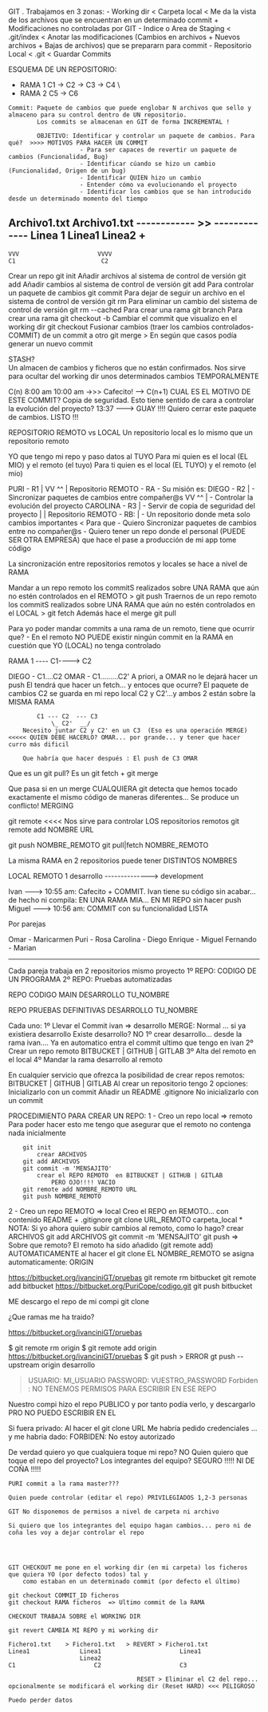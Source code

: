 GIT . Trabajamos en 3 zonas:
    - Working dir                   < Carpeta local     < Me da la vista de los archivos que se encuentran en un determinado commit + Modificaciones no controladas por GIT
    - Indice o Area de Staging      < .git/index        < Anotar las modificaciones (Cambios en archivos + Nuevos archivos + Bajas de archivos) que se prepararn para commit 
    - Repositorio Local             < .git              < Guardar Commits
    

ESQUEMA DE UN REPOSITORIO:

-    RAMA 1        C1  ->   C2   ->  C3   ->   C4
                       \
-    RAMA 2                  C5  ->  C6
    
    Commit: Paquete de cambios que puede englobar N archivos que sello y almaceno para su control dentro de UN repositorio.
            Los commits se almacenan en GIT de forma INCREMENTAL !
            
            OBJETIVO: Identificar y controlar un paquete de cambios. Para qué?  >>>> MOTIVOS PARA HACER UN COMMIT
                        - Para ser capaces de revertir un paquete de cambios (Funcionalidad, Bug)
                        - Identificar cúando se hizo un cambio (Funcionalidad, Origen de un bug)
                        - Identificar QUIEN hizo un cambio
                        - Entender cómo va evolucionando el proyecto 
                        - Identificar los cambios que se han introducido desde un determinado momento del tiempo

Archivo1.txt                Archivo1.txt
------------       >>       -------------
Linea 1                     Linea1
                            Linea2 +
--------------------------------------------------------
    VVV                      VVVV
    C1                        C2
    

Crear un repo                                                               git init
Añadir archivos al sistema de control de versión                            git add 
Añadir cambios al sistema de control de versión                             git add
Para controlar un paquete de cambios                                        git commit
Para dejar de seguir un archivo en el sistema de control de versión         git rm
Para eliminar un cambio del sistema de control de versión                   git rm --cached
Para crear una rama                                                         git branch
Para crear una rama                                                         git checkout -b 
Cambiar el commit que visualizo en el working dir                           git checkout 
Fusionar cambios (traer los cambios controlados-COMMIT) de un commit a otro  git merge > En según que casos podía generar un nuevo commit

STASH?          
Un almacen de cambios y ficheros que no están confirmados.
Nos sirve para ocultar del working dir unos determinados cambios TEMPORALMENTE


C(n)  8:00 am
     10:00 am  ->>> Cafecito! --> C(n+1)    CUAL ES EL MOTIVO DE ESTE COMMIT? Copia de seguridad. Esto tiene sentido de cara a controlar la evolución del proyecto?
     13:37 ---> GUAY !!!! Quiero cerrar este paquete de cambios. LISTO !!!
     
REPOSITORIO REMOTO vs LOCAL
Un repositorio local es lo mismo que un repositorio remoto


YO que tengo mi repo y paso datos al TUYO
Para mi quien es el local (EL MIO) y el remoto (el tuyo)
Para ti quien es el local (EL TUYO) y el remoto (el mio)


PURI        - R1            |
    VV   ^^                 |   Repositorio REMOTO - RA - Su misión es:
DIEGO       - R2            |       - Sincronizar paquetes de cambios entre compañer@s
    VV   ^^                 |       - Controlar la evolución del proyecto
CAROLINA    - R3            |       - Servir de copia de seguridad del proyecto
                            |
                            |   Repositorio REMOTO - RB:
                            |       - Un repositorio donde meta solo cambios importantes < Para que 
                                        - Quiero Sincronizar paquetes de cambios entre no compañer@s
                                        - Quiero tener un repo donde el personal (PUEDE SER OTRA EMPRESA) que hace el pase a producción de mi app tome código

La sincronización entre repositorios remotos y locales se hace a nivel de RAMA

Mandar a un repo remoto los commitS realizados sobre UNA RAMA que aún no estén controlados en el REMOTO >                  git push
Traernos de un repo remoto los commitS realizados sobre UNA RAMA que aún no estén controlados en el LOCAL >                git fetch
    Además hace el merge                                                                                                   git pull

Para yo poder mandar commits a una rama de un remoto, tiene que ocurrir que?
    - En el remoto NO PUEDE existir ningún commit en la RAMA en cuestión que YO (LOCAL) no tenga controlado
    
    
RAMA 1 ---- C1----> C2

DIEGO - C1....C2
OMAR  - C1.........C2'
     A priori, a OMAR no le dejará hacer un push
     El tendrá que hacer un fetch... y entoces que ocurre?
        El paquete de cambios C2 se guarda en mi repo local C2 y C2'...y ambos 2 están sobre la MISMA RAMA
        
            C1 --- C2  --- C3
                \_ C2'  __/
        Necesito juntar C2 y C2' en un C3  (Eso es una operación MERGE) <<<<< QUIEN DEBE HACERLO? OMAR... por grande... y tener que hacer curro más dificil
        
        Que habría que hacer después : El push de C3 OMAR 

Que es un git pull? Es un git fetch + git merge

Que pasa si en un merge CUALQUIERA git detecta que hemos tocado exactamente el mismo código de maneras diferentes...
    Se produce un conflicto! MERGING
    

git remote <<<< Nos sirve para controlar LOS repositorios remotos
git remote add NOMBRE URL

git push NOMBRE_REMOTO
git pull|fetch NOMBRE_REMOTO

La misma RAMA en 2 repositorios puede tener DISTINTOS NOMBRES

LOCAL                           REMOTO 1
    desarrollo  -------------->    development
    
    
Ivan    ---> 10:55 am: Cafecito + COMMIT. Ivan tiene su código sin acabar... de hecho ni compila: EN UNA RAMA MIA... EN MI REPO sin hacer push
Miguel  ---> 10:56 am: COMMIT con su funcionalidad LISTA



Por parejas

Omar - Maricarmen
Puri - Rosa
Carolina - Diego
Enrique - Miguel
Fernando - Marian

----------------------------

Cada pareja trabaja en 2 repositorios mismo proyecto
1º REPO: CODIGO DE UN PROGRAMA
2º REPO: Pruebas automatizadas


REPO CODIGO
    MAIN
    DESARROLLO
    TU_NOMBRE

REPO PRUEBAS
    DEFINITIVAS
    DESARROLLO
    TU_NOMBRE        
    
Cada uno:
1º Llevar el Commit ivan => desarrollo
    MERGE: Normal ... si ya existiera 
                            desarrollo
    Existe desarrollo? NO
    1º crear desarrollo...
        desde la rama ivan....
            Ya en automatico entra el 
                commit ultimo que tengo en ivan
2º Crear un repo remoto
    BITBUCKET | GITHUB | GITLAB
3º Alta del remoto en el local
4º Mandar la rama desarrollo al remoto


En cualquier servicio que ofrezca la posibilidad de crear repos remotos:
    BITBUCKET | GITHUB | GITLAB
    Al crear un repositorio tengo 2 opciones:
        Inicializarlo con un commit
            Añadir un README
                      .gitignore
        No inicializarlo con un commit
        
        
        
PROCEDIMIENTO PARA CREAR UN REPO:
1 - Creo un repo local => remoto
        Para poder hacer esto me tengo que asegurar que el remoto no
            contenga nada inicialmente
            
        git init
            crear ARCHIVOS
        git add ARCHIVOS
        git commit -m 'MENSAJITO'
            crear el REPO REMOTO  en BITBUCKET | GITHUB | GITLAB
                PERO OJO!!!! VACIO
        git remote add NOMBRE_REMOTO URL 
        git push NOMBRE_REMOTO
        
2 - Creo un repo REMOTO => local
        Creo el REPO en REMOTO... con contenido
            README + .gitignore
        git clone URL_REMOTO carpeta_local
        * NOTA:
        Si yo ahora quiero subir cambios al remoto, como lo hago?
            crear ARCHIVOS
        git add ARCHIVOS
        git commit -m 'MENSAJITO'
        git push => Sobre que remoto?
            El remoto ha sido añadido (git remote add)
                AUTOMATICAMENTE al hacer el git clone
                EL NOMBRE_REMOTO se asigna automaticamente: ORIGIN
                
                
https://bitbucket.org/ivanciniGT/pruebas
git remote rm bitbucket
git remote add bitbucket https://bitbucket.org/PuriCope/codigo.git 
git push bitbucket


ME descargo el repo de mi compi
    git clone

¿Que ramas me ha traido?


https://bitbucket.org/ivanciniGT/pruebas

$ git remote rm origin
$ git remote add origin https://bitbucket.org/ivanciniGT/pruebas
$ git push > ERROR
    gt push --upstream origin desarrollo
 > USUARIO: MI_USUARIO
 > PASSWORD: VUESTRO_PASSWORD
    Forbiden  : NO TENEMOS PERMISOS PARA ESCRIBIR EN ESE REPO
    
Nuestro compi hizo el repo PUBLICO y por tanto podía verlo, y descargarlo
    PRO NO PUEDO ESCRIBIR EN EL
    
Si fuera privado:
    Al hacer el git clone URL
    Me habría pedido credenciales ... y me habria dado: FORBIDEN: No estoy autorizado
    
De verdad quiero yo que cualquiera toque mi repo?
    NO
Quien quiero que toque el repo del proyecto?
    Los integrantes del equipo?
        SEGURO !!!!! NI DE COÑA !!!!!
    
    PURI commit a la rama master???
    
    Quien puede controlar (editar el repo) PRIVILEGIADOS 1,2-3 personas
    
    GIT No disponemos de permisos a nivel de carpeta ni archivo
    
    Si quiero que los integrantes del equipo hagan cambios... pero ni de coña les voy a dejar controlar el repo
    
    
    
    
    GIT CHECKOUT me pone en el working dir (en mi carpeta) los ficheros que quiera YO (por defecto todos) tal y
        como estaban en un determinado commit (por defecto el último)
    
    git checkout COMMIT_ID ficheros
    git checkout RAMA ficheros  => Ultimo commit de la RAMA
    
    CHECKOUT TRABAJA SOBRE el WORKING DIR
    
    git revert CAMBIA MI REPO y mi working dir
    
    Fichero1.txt    > Fichero1.txt   > REVERT > Fichero1.txt
    Linea1              Linea1                      Linea1
                        Linea2
    C1                      C2                      C3
    
                                        RESET > Eliminar el C2 del repo... opcionalmente se modificará el working dir (Reset HARD) <<< PELIGROSO
                                                                                                                                Puedo perder datos